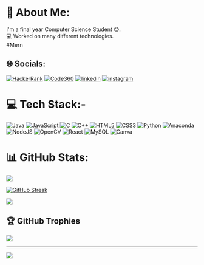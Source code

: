 # 💫 About Me:
I'm a final year Computer Science Student 😊.<br>💻 Worked on many different technologies.<br>#Mern 




## 🌐 Socials:

[![HackerRank](https://img.shields.io/badge/HackerRank-%230077B5.svg?logo=hackerrank&logoColor=white)](https://www.hackerrank.com/profile/shivamkradp1411) 
 [![Code360](https://img.shields.io/badge/Code360-%230077B5.svg?logo=Code360&logoColor=blue)](https://www.naukri.com/code360/profile/Shivam1411) 
 [![linkedin](https://img.shields.io/badge/linkedin-%230077B5.svg?logo=linkedin&logoColor=blue)](https://www.linkedin.com/in/shivam-kumar-36938323a/) 
  [![instagram](https://img.shields.io/badge/instagram-%230077B5.svg?logo=instagram&logoColor=red)](https://www.instagram.com/_shivam_kumar__14?igsh=MWE2c3Y2NTlkYXg3Yg==) 


# 💻 Tech Stack:-
![Java](https://img.shields.io/badge/java-%23ED8B00.svg?style=for-the-badge&logo=openjdk&logoColor=white) ![JavaScript](https://img.shields.io/badge/javascript-%23323330.svg?style=for-the-badge&logo=javascript&logoColor=%23F7DF1E) ![C](https://img.shields.io/badge/c-%2300599C.svg?style=for-the-badge&logo=c&logoColor=white) ![C++](https://img.shields.io/badge/c++-%2300599C.svg?style=for-the-badge&logo=c%2B%2B&logoColor=white) ![HTML5](https://img.shields.io/badge/html5-%23E34F26.svg?style=for-the-badge&logo=html5&logoColor=white) ![CSS3](https://img.shields.io/badge/css3-%231572B6.svg?style=for-the-badge&logo=css3&logoColor=white) ![Python](https://img.shields.io/badge/python-3670A0?style=for-the-badge&logo=python&logoColor=ffdd54) ![Anaconda](https://img.shields.io/badge/Anaconda-%2344A833.svg?style=for-the-badge&logo=anaconda&logoColor=white) ![NodeJS](https://img.shields.io/badge/node.js-6DA55F?style=for-the-badge&logo=node.js&logoColor=white) ![OpenCV](https://img.shields.io/badge/opencv-%23white.svg?style=for-the-badge&logo=opencv&logoColor=white) ![React](https://img.shields.io/badge/react-%2320232a.svg?style=for-the-badge&logo=react&logoColor=%2361DAFB) ![MySQL](https://img.shields.io/badge/mysql-4479A1.svg?style=for-the-badge&logo=mysql&logoColor=white) ![Canva](https://img.shields.io/badge/Canva-%2300C4CC.svg?style=for-the-badge&logo=Canva&logoColor=white)
# 📊 GitHub Stats:
![](https://github-readme-stats.vercel.app/api?username=SHIVAM1KUMAR&theme=dark&hide_border=false&include_all_commits=true&count_private=false)<br/>



[![GitHub Streak](https://streak-stats.demolab.com/?user=SHIVAM1KUMAR&theme=dark)](https://git.io/streak-stats)




![](https://github-readme-stats.vercel.app/api/top-langs/username=SHIVAM1KUMARthem&e=dark&hide_border=false&include_all_commits=true&count_private=false&layout=compact)

## 🏆 GitHub Trophies
![](https://github-profile-trophy.vercel.app/?username=SHIVAM1KUMAR&theme=radical&no-frame=false&no-bg=true&margin-w=4)

---
[![](https://visitcount.itsvg.in/api?id=SHIVAM1KUMAR&icon=1&color=0)](https://visitcount.itsvg.in)

<!-- Proudly created with GPRM ( https://gprm.itsvg.in ) -->
